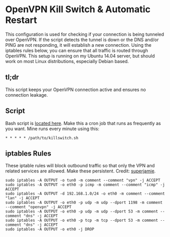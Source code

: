 # OpenVPN Kill Switch & Automatic Restart
This configuration is used for checking if your connection is being tunneled over OpenVPN. If the script detects the tunnel is down or the DNS and/or PING are not responding, it will establish a new connection. Using the iptables rules below, you can ensure that all traffic is routed through OpenVPN.
This setup is running on my Ubuntu 14.04 server, but should work on most Linux distributions, especially Debian based.
## tl;dr
This script keeps your OpenVPN connection active and ensures no connection leakage.
## Script
Bash script is [located here](https://github.com/CoreyMcCown13/Shell-Scripts/blob/master/OpenVPN-KillSwitch/killswitch.sh).
Make this a cron job that runs as frequently as you want. Mine runs every minute using this:
```
* * * * * /path/to/killswitch.sh
```
## iptables Rules
These iptable rules will block outbound traffic so that only the VPN and related services are allowed. Make these persistent.
Credit: [superjamie](https://gist.github.com/superjamie/ac55b6d2c080582a3e64).
```
sudo iptables -A OUTPUT -o tun0 -m comment --comment "vpn" -j ACCEPT
sudo iptables -A OUTPUT -o eth0 -p icmp -m comment --comment "icmp" -j ACCEPT
sudo iptables -A OUTPUT -d 192.168.1.0/24 -o eth0 -m comment --comment "lan" -j ACCEPT
sudo iptables -A OUTPUT -o eth0 -p udp -m udp --dport 1198 -m comment --comment "openvpn" -j ACCEPT
sudo iptables -A OUTPUT -o eth0 -p udp -m udp --dport 53 -m comment --comment "dns" -j ACCEPT
sudo iptables -A OUTPUT -o eth0 -p tcp -m tcp --dport 53 -m comment --comment "dns" -j ACCEPT
sudo iptables -A OUTPUT -o eth0 -j DROP
```
